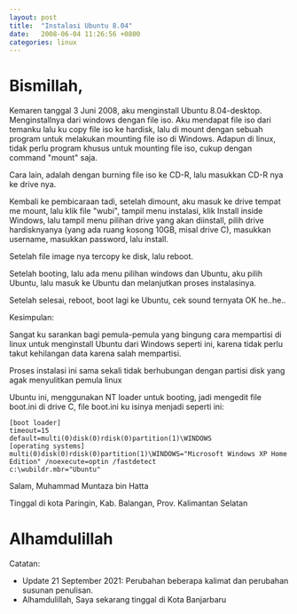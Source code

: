 ```yaml
---
layout: post
title:  "Instalasi Ubuntu 8.04"
date:   2008-06-04 11:26:56 +0800
categories: linux
---
```


# Bismillah,

Kemaren tanggal 3 Juni 2008, aku menginstall Ubuntu 8.04-desktop. 
Menginstallnya dari windows dengan file iso. 
Aku mendapat file iso dari temanku lalu ku copy file iso ke hardisk, 
lalu di mount dengan sebuah program untuk melakukan mounting file iso di Windows. 
Adapun di linux, tidak perlu program khusus untuk mounting file iso, cukup dengan command "mount" saja.

Cara lain, adalah dengan burning file iso ke CD-R, lalu masukkan CD-R nya ke drive nya.

Kembali ke pembicaraan tadi, setelah dimount, aku masuk ke drive tempat me mount, 
lalu klik file "wubi", tampil menu instalasi, klik Install inside Windows, 
lalu tampil menu pilihan drive yang akan diinstall, 
pilih drive hardisknyanya (yang ada ruang kosong 10GB, misal drive C), 
masukkan username, masukkan password, lalu install.

Setelah file image nya tercopy ke disk, lalu reboot.

Setelah booting, lalu ada menu pilihan windows dan Ubuntu, aku pilih Ubuntu, 
lalu masuk ke Ubuntu dan melanjutkan proses instalasinya.

Setelah selesai, reboot, boot lagi ke Ubuntu, cek sound ternyata OK he..he..

Kesimpulan:

Sangat ku sarankan bagi pemula-pemula yang bingung cara mempartisi di linux 
untuk menginstall Ubuntu dari Windows seperti ini, karena tidak perlu takut kehilangan data karena salah mempartisi. 

Proses instalasi ini sama sekali tidak berhubungan dengan partisi disk yang agak menyulitkan pemula linux

Ubuntu ini, menggunakan NT loader untuk booting, jadi mengedit file boot.ini di drive C, 
file boot.ini ku isinya menjadi seperti ini:

```text
[boot loader]
timeout=15
default=multi(0)disk(0)rdisk(0)partition(1)\WINDOWS
[operating systems]
multi(0)disk(0)rdisk(0)partition(1)\WINDOWS="Microsoft Windows XP Home Edition" /noexecute=optin /fastdetect
c:\wubildr.mbr="Ubuntu"
```

Salam, Muhammad Muntaza bin Hatta

Tinggal di kota Paringin, Kab. Balangan, Prov. Kalimantan Selatan

# Alhamdulillah

Catatan:
- Update 21 September 2021: Perubahan beberapa kalimat dan perubahan susunan penulisan.
- Alhamdulillah, Saya sekarang tinggal di Kota Banjarbaru

